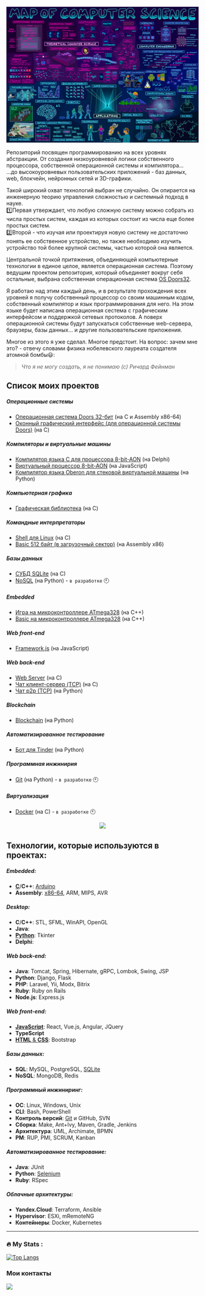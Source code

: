 ![MapOfComputerScience.jpg](MapOfComputerScience.jpg)

Репозиторий посвящен программированию на всех уровнях абстракции. От создания низкоуровневой логики собственного процессора, собственной операционной системы и компилятора...  
...до высокоуровневых пользовательских приложений - баз данных, web, блокчейн, нейронных сетей и 3D-графики.

Такой широкий охват технологий выбран не случайно. Он опирается на инженерную теорию управления сложностью и системный подход в науке.  
:one:Первая утверждает, что любую сложную систему можно собрать из числа простых систем, каждая из которых состоит из числа еще более простых систем.  
:two:Второй - что изучая или проектируя новую систему не достаточно понять ее собственное устройство, но также необходимо изучить устройство той более крупной системы, частью которой она является.

Центральной точкой притяжения, объединяющей компьютерные технологии в единое целое, является операционная система. Поэтому ведущим проектом репозитория, который объединяет вокруг себя остальные, выбрана собственная операционная система [OS Doors32](https://github.com/GorComComputing/OS_Doors32).

Я работаю над этим каждый день, и в результате прохождения всех уровней я получу собственный процессор со своим машинным кодом, собственный компилятор и язык программирования для него. На этом языке будет написана операционная сестема с графическим интерфейсом и поддержкой сетевых протоколов. А поверх операционной системы будут запускаться собственные web-сервера, браузеры, базы данных... и другие пользовательские приложения.

Многое из этого я уже сделал. Многое предстоит. На вопрос: зачем мне это? - отвечу словами физика нобелевского лауреата создателя атомной бомбы:smiley::  
> *Что я не могу создать, я не понимаю (с) Ричард Фейнман*

## Список моих проектов

##### Операционные системы
* [Операционная система Doors 32-бит](https://github.com/GorComComputing/OS_Doors32) (на C и Assembly x86-64)
* [Оконный графический интерфейс (для операционной системы Doors)](https://github.com/GorComComputing/GUI_Window) (на C)
##### Компиляторы и виртуальные машины
* [Компилятор языка C для процессора 8-bit-AON](https://github.com/GorComComputing/C_Compiler) (на Delphi)
* [Виртуальный процессор 8-bit-AON](https://github.com/GorComComputing/8-bit-AON-Computer) (на JavaScript)
* [Компилятор языка Oberon для стековой виртуальной машины](https://github.com/GorComComputing/Oberon_Compiler) (на Python)
##### Компьютерная графика
* [Графическая библиотека](https://github.com/GorComComputing/Graphics) (на C)
##### Командные интерпретаторы
* [Shell для Linux](https://github.com/GorComComputing/Shell) (на C)
* [Basic 512 байт (в загрузочный сектор)](https://github.com/GorComComputing/Basic512) (на Assembly x86)
##### Базы данных
* [СУБД SQLite](https://github.com/GorComComputing/SQLite) (на C)
* [NoSQL](https://github.com/GorComComputing/NoSQL) (на Python) - `в разработке` :clock10:
##### Embedded
* [Игра на микроконтроллере ATmega328](https://github.com/GorComComputing/Game_Arduino) (на C++)
* [Basic на микроконтроллере ATmega328](https://github.com/GorComComputing/Basic_TCP_Arduino) (на C++)
##### Web front-end
* [Framework.js](https://github.com/GorComComputing/Framework.js) (на JavaScript)
##### Web back-end
* [Web Server](https://github.com/GorComComputing/Web_Server) (на C)
* [Чат клиент-сервер (TCP)](https://github.com/GorComComputing/Chat_TCP) (на C)
* [Чат p2p (TCP)](https://github.com/GorComComputing/p2p_chat) (на Python)
##### Blockchain
* [Blockchain](https://github.com/GorComComputing/Blockchain) (на Python)
##### Автоматизированное тестирование
* [Бот для Tinder](https://github.com/GorComComputing/AutoTinder) (на Python)
##### Программная инжинирия
* [Git](https://github.com/GorComComputing/Git) (на Python) - `в разработке` :clock10:
##### Виртуализация
* [Docker](https://github.com/GorComComputing/Docker) (на C) - `в разработке` :clock10:

<div id="header" align="center">
  <img src="https://media.giphy.com/media/3ohc157IyQlpWtqbug/giphy.gif" width="100"/>
</div>


## Технологии, которые используются в проектах:
##### Embedded:
- [**C**](https://github.com/GorComComputing?tab=repositories&q=&type=&language=c&sort=)/**C++**: [Arduino](https://github.com/stars/GorComComputing/lists/embedded)
- **Assembly**: [x86-64](https://github.com/GorComComputing?tab=repositories&q=&type=&language=assembly&sort=), ARM, MIPS, AVR


##### Desktop:
- **C**/**C++**: STL, SFML, WinAPI, OpenGL
- **Java**: 
- [**Python**](https://github.com/GorComComputing?tab=repositories&q=&type=&language=python&sort=): Tkinter
- **Delphi**: 

##### Web back-end:
- **Java**: Tomcat, Spring, Hibernate, gRPC, Lombok, Swing, JSP
- **Python**: Django, Flask
- **PHP**: Laravel, Yii, Modx, Bitrix
- **Ruby**: Ruby on Rails
- **Node.js**: Express.js

##### Web front-end:
- [**JavaScript**](https://github.com/GorComComputing?tab=repositories&q=&type=&language=javascript&sort=): React, Vue.js, Angular, JQuery
- **TypeScript**
- [**HTML** & **CSS**](https://github.com/GorComComputing?tab=repositories&q=&type=&language=html&sort=): Bootstrap

##### Базы данных:
- **SQL**: MySQL, PostgreSQL, [SQLite](https://github.com/GorComComputing/SQLite)
- **NoSQL**: MongoDB, Redis 

##### Программный инжиниринг:
- **ОС**: Linux, Windows, Unix
- **CLI**: Bash, PowerShell
- **Контроль версий**: [Git](https://github.com/GorComComputing/Git) и GitHub, SVN
- **Сборка**: Make, Ant+Ivy, Maven, Gradle, Jenkins
- **Архитектура**: UML, Archimate, BPMN
- **PM**: RUP, PMI, SCRUM, Kanban

##### Автоматизированное тестирование:
- **Java**: JUnit
- **Python**: [Selenium](https://github.com/GorComComputing/AutoTinder)
- **Ruby**: RSpec

##### Облачные архитектуры:
- **Yandex.Cloud**: Terraform, Ansible
- **Hypervisor**: ESXi, mRemoteNG
- **Контейнеры**: Docker, Kubernetes







---

### :fire: My Stats :
[![Top Langs](https://github-readme-stats.vercel.app/api/top-langs/?username=GorComComputing&layout=compact&theme=vision-friendly-dark)](https://github.com/anuraghazra/github-readme-stats)

### Мои контакты<br/>
[![](https://img.shields.io/badge/Telegram-Account-informational?style=flat&logo=telegram&logoColor=white&color=31a2db)](https://t.me/extendedsuperbass)<br/>

